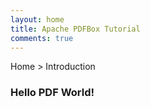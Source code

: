 ```yaml
---
layout: home
title: Apache PDFBox Tutorial
comments: true
---
```


<div class="demo-crumbs mdl-color-text--grey-500">
  Home &gt; Introduction
</div>

### Hello PDF World!
